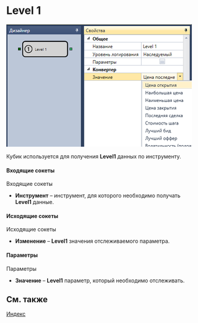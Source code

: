 # Level 1

![Designer Level 1 00](../images/Designer_Level_1_00.png)

Кубик используется для получения **Level1** данных по инструменту. 

#### Входящие сокеты

Входящие сокеты

- **Инструмент** – инструмент, для которого необходимо получать **Level1** данные.

#### Исходящие сокеты

Исходящие сокеты

- **Изменение** – **Level1** значения отслеживаемого параметра.

#### Параметры

Параметры

- **Значение** – **Level1** параметр, который необходимо отслеживать.

## См. также

[Индекс](Designer_Index.md)
